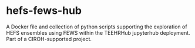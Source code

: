 # hefs-fews-hub
A Docker file and collection of python scripts supporting the exploration of HEFS ensembles using FEWS within the TEEHRHub jupyterhub deployment. Part of a CIROH-supported project.
